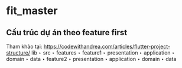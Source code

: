 # fit_master

## Cấu trúc dự án theo feature first
Tham khảo tại: https://codewithandrea.com/articles/flutter-project-structure/
 lib
  ‣ src
    ‣ features
      ‣ feature1
        ‣ presentation
        ‣ application
        ‣ domain
        ‣ data
      ‣ feature2
        ‣ presentation
        ‣ application
        ‣ domain
        ‣ data


